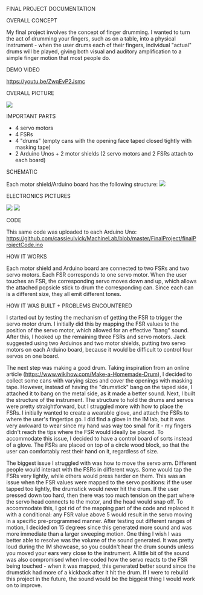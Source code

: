 FINAL PROJECT DOCUMENTATION

OVERALL CONCEPT

My final project involves the concept of finger drumming. I wanted to turn the act of drumming your fingers, such as on a table, into a physical instrument - when the user drums each of their fingers, individual "actual" drums will be played, giving both visual and auditory amplification to a simple finger motion that most people do.

DEMO VIDEO

https://youtu.be/ZwqEvP2Jsmc

OVERALL PICTURE

![](images/overall.JPG)

IMPORTANT PARTS

- 4 servo motors
- 4 FSRs
- 4 "drums" (empty cans with the opening face taped closed tightly with masking tape)
- 2 Arduino Unos + 2 motor shields (2 servo motors and 2 FSRs attach to each board)

SCHEMATIC

Each motor shield/Arduino board has the following structure:
![](images/schematic.jpg)

ELECTRONICS PICTURES

![](images/electronics1.JPG)
![](images/electronics2.JPG)

CODE

This same code was uploaded to each Arduino Uno:
https://github.com/cassieulvick/MachineLab/blob/master/FinalProject/finalProjectCode.ino

HOW IT WORKS

Each motor shield and Arduino board are connected to two FSRs and two servo motors. Each FSR corresponds to one servo motor. When the user touches an FSR, the corresponding servo moves down and up, which allows the attached popsicle stick to drum the corresponding can. Since each can is a different size, they all emit different tones.

HOW IT WAS BUILT + PROBLEMS ENCOUNTERED

I started out by testing the mechanism of getting the FSR to trigger the servo motor drum. I initially did this by mapping the FSR values to the position of the servo motor, which allowed for an effective "bang" sound. After this, I hooked up the remaining three FSRs and servo motors. Jack suggested using two Arduinos and two motor shields, putting two servo motors on each Arduino board, because it would be difficult to control four servos on one board.

The next step was making a good drum. Taking inspiration from an online article (https://www.wikihow.com/Make-a-Homemade-Drum), I decided to collect some cans with varying sizes and cover the openings with masking tape. However, instead of having the "drumstick" bang on the taped side, I attached it to bang on the metal side, as it made a better sound.
Next, I built the structure of the instrument. The structure to hold the drums and servos were pretty straightforward, but I struggled more with how to place the FSRs. I initially wanted to create a wearable glove, and attach the FSRs to where the user's fingertips go. I did find a glove in the IM lab, but it was very awkward to wear since my hand was way too small for it - my fingers didn't reach the tips where the FSR would ideally be placed. To accommodate this issue, I decided to have a control board of sorts instead of a glove. The FSRs are placed on top of a circle wood block, so that the user can comfortably rest their hand on it, regardless of size.

The biggest issue I struggled with was how to move the servo arm. Different people would interact with the FSRs in different ways. Some would tap the FSRs very lightly, while others would press harder on them. This was an issue when the FSR values were mapped to the servo positions: if the user tapped too lightly, the drumstick would never hit the drum. If the user pressed down too hard, then there was too much tension on the part where the servo head connects to the motor, and the head would snap off. To accommodate this, I got rid of the mapping part of the code and replaced it with a conditional: any FSR value above 5 would result in the servo moving in a specific pre-programmed manner. After testing out different ranges of motion, I decided on 15 degrees since this generated more sound and was more immediate than a larger sweeping motion.
One thing I wish I was better able to resolve was the volume of the sound generated. It was pretty loud during the IM showcase, so you couldn't hear the drum sounds unless you moved your ears very close to the instrument. A little bit of the sound was also compromised when I re-coded how the servo reacts to the FSR being touched - when it was mapped, this generated better sound since the drumstick had more of a kickback after it hit the drum. If I were to rebuild this project in the future, the sound would be the biggest thing I would work on to improve.
